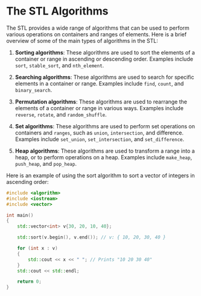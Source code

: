 # The STL Algorithms

The STL provides a wide range of algorithms that can be used to perform various operations on containers and ranges of elements. Here is a brief overview of some of the main types of algorithms in the STL:

1. **Sorting algorithms**: These algorithms are used to sort the elements of a container or range in ascending or descending order. Examples include `sort`, `stable_sort`, and `nth_element`.

2. **Searching algorithms**: These algorithms are used to search for specific elements in a container or range. Examples include `find`, `count`, and `binary_search`.

3. **Permutation algorithms**: These algorithms are used to rearrange the elements of a container or range in various ways. Examples include `reverse`, `rotate`, and `random_shuffle`.

4. **Set algorithms**: These algorithms are used to perform set operations on containers and `ranges`, such as `union`, `intersection`, and difference. Examples include `set_union`, `set_intersection`, and `set_difference`.

5. **Heap algorithms**: These algorithms are used to transform a range into a heap, or to perform operations on a heap. Examples include `make_heap`, `push_heap`, and `pop_heap`.

Here is an example of using the sort algorithm to sort a vector of integers in ascending order:

```cpp
#include <algorithm>
#include <iostream>
#include <vector>

int main()
{
    std::vector<int> v{30, 20, 10, 40};

    std::sort(v.begin(), v.end()); // v: { 10, 20, 30, 40 }

    for (int x : v)
    {
        std::cout << x << " "; // Prints "10 20 30 40"
    }
    std::cout << std::endl;

    return 0;
}
```